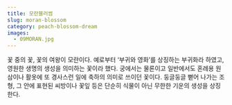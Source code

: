 ```yaml
---
title: 모란블러썸
slug: moran-blossom
category: peach-blossom-dream
images:
  - 09MORAN.jpg
---
```


꽃 중의 꽃, 꽃의 여왕이 모란이다. 예로부터 ‘부귀와 영화’를 상징하는 부귀화라 하였고, 영원한 생명의 생성을 의미하는 꽃이라 했다. 궁에서는 물론이고 일반에서도 혼례용 원삼이나 활옷에 또 경사스런 일에 축하의 의미로 쓰이던 꽃이다. 둥글둥글 뻗어 나가는 조형, 그 안에 표현된 씨방이나 꽃잎 등은 단순히 식물이 아닌 무한한 기운의 생성을 상징한다.
